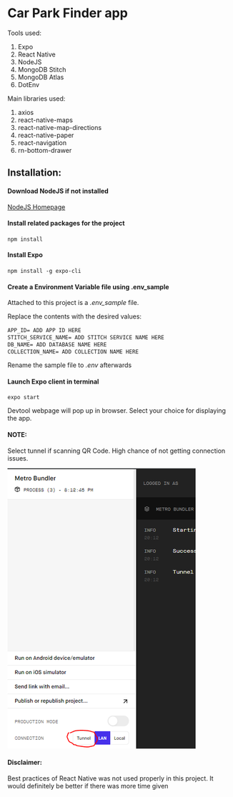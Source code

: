 # Car Park Finder app

Tools used:

1. Expo
2. React Native
3. NodeJS
4. MongoDB Stitch
5. MongoDB Atlas
6. DotEnv

Main libraries used:

1. axios
2. react-native-maps
3. react-native-map-directions
4. react-native-paper
5. react-navigation
6. rn-bottom-drawer

## Installation:

#### Download NodeJS if not installed

[NodeJS Homepage](https://nodejs.org/)

#### Install related packages for the project

```
npm install
```

#### Install Expo

```
npm install -g expo-cli
```

#### Create a Environment Variable file using .env_sample

Attached to this project is a _.env_sample_ file.

Replace the contents with the desired values:

```
APP_ID= ADD APP ID HERE
STITCH_SERVICE_NAME= ADD STITCH SERVICE NAME HERE
DB_NAME= ADD DATABASE NAME HERE
COLLECTION_NAME= ADD COLLECTION NAME HERE
```

Rename the sample file to _.env_ afterwards

#### Launch Expo client in terminal

```
expo start
```

Devtool webpage will pop up in browser. Select your choice for displaying the app.

#### NOTE:

Select tunnel if scanning QR Code. High chance of not getting connection issues.

![Expo DevTool page](./assets/Expo_devtools.PNG)

#### Disclaimer:

Best practices of React Native was not used properly in this project. It would definitely be better if there was more time given

